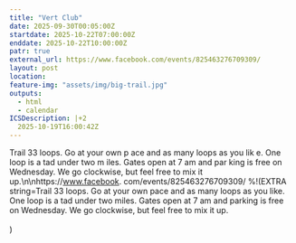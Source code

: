 ```yaml
---
title: "Vert Club"
date: 2025-09-30T00:05:00Z
startdate: 2025-10-22T07:00:00Z
enddate: 2025-10-22T10:00:00Z
patr: true
external_url: https://www.facebook.com/events/825463276709309/
layout: post
location: 
feature-img: "assets/img/big-trail.jpg"
outputs:
  - html
  - calendar
ICSDescription: |+2
  2025-10-19T16:00:42Z
---
```


Trail 33 loops. Go at your own p  ace and as many loops as you lik  e. One loop is a tad under two m  iles. Gates open at 7 am and par  king is free on Wednesday. We go   clockwise, but feel free to mix   it up.\n\nhttps://www.facebook.  com/events/825463276709309/
%!(EXTRA string=Trail 33 loops. Go at your own pace and as many loops as you like. One loop is a tad under two miles. Gates open at 7 am and parking is free on Wednesday. We go clockwise, but feel free to mix it up.<br>
  <br>
  )